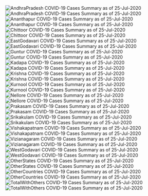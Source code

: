 <img src="https://deepuhub.github.io/COVID-19/GraphsGenerated/25-Jul-2020/AndhraPradesh_25-Jul-2020.jpg" alt="AndhraPradesh COVID-19 Cases Summary as of 25-Jul-2020">
<br>
<img src="https://deepuhub.github.io/COVID-19/GraphsGenerated/25-Jul-2020/Last24Hrs_AndhraPradesh_25-Jul-2020.jpg" alt="AndhraPradesh COVID-19 Cases Summary as of 25-Jul-2020">
<br>
<img src="https://deepuhub.github.io/COVID-19/GraphsGenerated/25-Jul-2020/Ananthapur_25-Jul-2020.jpg" alt="Ananthapur COVID-19 Cases Summary as of 25-Jul-2020">
<br>
<img src="https://deepuhub.github.io/COVID-19/GraphsGenerated/25-Jul-2020/Last24Hrs_Ananthapur_25-Jul-2020.jpg" alt="Ananthapur COVID-19 Cases Summary as of 25-Jul-2020">
<br>
<img src="https://deepuhub.github.io/COVID-19/GraphsGenerated/25-Jul-2020/Chittoor_25-Jul-2020.jpg" alt="Chittoor COVID-19 Cases Summary as of 25-Jul-2020">
<br>
<img src="https://deepuhub.github.io/COVID-19/GraphsGenerated/25-Jul-2020/Last24Hrs_Chittoor_25-Jul-2020.jpg" alt="Chittoor COVID-19 Cases Summary as of 25-Jul-2020">
<br>
<img src="https://deepuhub.github.io/COVID-19/GraphsGenerated/25-Jul-2020/EastGodavari_25-Jul-2020.jpg" alt="EastGodavari COVID-19 Cases Summary as of 25-Jul-2020">
<br>
<img src="https://deepuhub.github.io/COVID-19/GraphsGenerated/25-Jul-2020/Last24Hrs_EastGodavari_25-Jul-2020.jpg" alt="EastGodavari COVID-19 Cases Summary as of 25-Jul-2020">
<br>
<img src="https://deepuhub.github.io/COVID-19/GraphsGenerated/25-Jul-2020/Guntur_25-Jul-2020.jpg" alt="Guntur COVID-19 Cases Summary as of 25-Jul-2020">
<br>
<img src="https://deepuhub.github.io/COVID-19/GraphsGenerated/25-Jul-2020/Last24Hrs_Guntur_25-Jul-2020.jpg" alt="Guntur COVID-19 Cases Summary as of 25-Jul-2020">
<br>
<img src="https://deepuhub.github.io/COVID-19/GraphsGenerated/25-Jul-2020/Kadapa_25-Jul-2020.jpg" alt="Kadapa COVID-19 Cases Summary as of 25-Jul-2020">
<br>
<img src="https://deepuhub.github.io/COVID-19/GraphsGenerated/25-Jul-2020/Last24Hrs_Kadapa_25-Jul-2020.jpg" alt="Kadapa COVID-19 Cases Summary as of 25-Jul-2020">
<br>
<img src="https://deepuhub.github.io/COVID-19/GraphsGenerated/25-Jul-2020/Krishna_25-Jul-2020.jpg" alt="Krishna COVID-19 Cases Summary as of 25-Jul-2020">
<br>
<img src="https://deepuhub.github.io/COVID-19/GraphsGenerated/25-Jul-2020/Last24Hrs_Krishna_25-Jul-2020.jpg" alt="Krishna COVID-19 Cases Summary as of 25-Jul-2020">
<br>
<img src="https://deepuhub.github.io/COVID-19/GraphsGenerated/25-Jul-2020/Kurnool_25-Jul-2020.jpg" alt="Kurnool COVID-19 Cases Summary as of 25-Jul-2020">
<br>
<img src="https://deepuhub.github.io/COVID-19/GraphsGenerated/25-Jul-2020/Last24Hrs_Kurnool_25-Jul-2020.jpg" alt="Kurnool COVID-19 Cases Summary as of 25-Jul-2020">
<br>
<img src="https://deepuhub.github.io/COVID-19/GraphsGenerated/25-Jul-2020/Nellore_25-Jul-2020.jpg" alt="Nellore COVID-19 Cases Summary as of 25-Jul-2020">
<br>
<img src="https://deepuhub.github.io/COVID-19/GraphsGenerated/25-Jul-2020/Last24Hrs_Nellore_25-Jul-2020.jpg" alt="Nellore COVID-19 Cases Summary as of 25-Jul-2020">
<br>
<img src="https://deepuhub.github.io/COVID-19/GraphsGenerated/25-Jul-2020/Prakasam_25-Jul-2020.jpg" alt="Prakasam COVID-19 Cases Summary as of 25-Jul-2020">
<br>
<img src="https://deepuhub.github.io/COVID-19/GraphsGenerated/25-Jul-2020/Last24Hrs_Prakasam_25-Jul-2020.jpg" alt="Prakasam COVID-19 Cases Summary as of 25-Jul-2020">
<br>
<img src="https://deepuhub.github.io/COVID-19/GraphsGenerated/25-Jul-2020/Srikakulam_25-Jul-2020.jpg" alt="Srikakulam COVID-19 Cases Summary as of 25-Jul-2020">
<br>
<img src="https://deepuhub.github.io/COVID-19/GraphsGenerated/25-Jul-2020/Last24Hrs_Srikakulam_25-Jul-2020.jpg" alt="Srikakulam COVID-19 Cases Summary as of 25-Jul-2020">
<br>
<img src="https://deepuhub.github.io/COVID-19/GraphsGenerated/25-Jul-2020/Vishakapatnam_25-Jul-2020.jpg" alt="Vishakapatnam COVID-19 Cases Summary as of 25-Jul-2020">
<br>
<img src="https://deepuhub.github.io/COVID-19/GraphsGenerated/25-Jul-2020/Last24Hrs_Vishakapatnam_25-Jul-2020.jpg" alt="Vishakapatnam COVID-19 Cases Summary as of 25-Jul-2020">
<br>
<img src="https://deepuhub.github.io/COVID-19/GraphsGenerated/25-Jul-2020/Vizianagaram_25-Jul-2020.jpg" alt="Vizianagaram COVID-19 Cases Summary as of 25-Jul-2020">
<br>
<img src="https://deepuhub.github.io/COVID-19/GraphsGenerated/25-Jul-2020/Last24Hrs_Vizianagaram_25-Jul-2020.jpg" alt="Vizianagaram COVID-19 Cases Summary as of 25-Jul-2020">
<br>
<img src="https://deepuhub.github.io/COVID-19/GraphsGenerated/25-Jul-2020/WestGodavari_25-Jul-2020.jpg" alt="WestGodavari COVID-19 Cases Summary as of 25-Jul-2020">
<br>
<img src="https://deepuhub.github.io/COVID-19/GraphsGenerated/25-Jul-2020/Last24Hrs_WestGodavari_25-Jul-2020.jpg" alt="WestGodavari COVID-19 Cases Summary as of 25-Jul-2020">
<br>
<img src="https://deepuhub.github.io/COVID-19/GraphsGenerated/25-Jul-2020/OtherStates_25-Jul-2020.jpg" alt="OtherStates COVID-19 Cases Summary as of 25-Jul-2020">
<br>
<img src="https://deepuhub.github.io/COVID-19/GraphsGenerated/25-Jul-2020/Last24Hrs_OtherStates_25-Jul-2020.jpg" alt="OtherStates COVID-19 Cases Summary as of 25-Jul-2020">
<br>
<img src="https://deepuhub.github.io/COVID-19/GraphsGenerated/25-Jul-2020/OtherCountries_25-Jul-2020.jpg" alt="OtherCountries COVID-19 Cases Summary as of 25-Jul-2020">
<br>
<img src="https://deepuhub.github.io/COVID-19/GraphsGenerated/25-Jul-2020/Last24Hrs_OtherCountries_25-Jul-2020.jpg" alt="OtherCountries COVID-19 Cases Summary as of 25-Jul-2020">
<br>
<img src="https://deepuhub.github.io/COVID-19/GraphsGenerated/25-Jul-2020/TotalWithOthers_25-Jul-2020.jpg" alt="TotalWithOthers COVID-19 Cases Summary as of 25-Jul-2020">
<br>
<img src="https://deepuhub.github.io/COVID-19/GraphsGenerated/25-Jul-2020/Last24Hrs_TotalWithOthers_25-Jul-2020.jpg" alt="TotalWithOthers COVID-19 Cases Summary as of 25-Jul-2020">
<br>